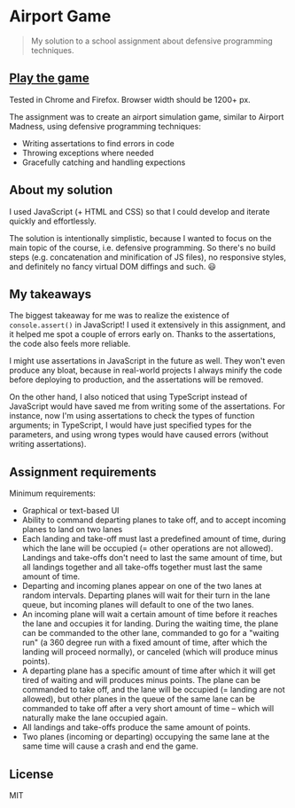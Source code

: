 # Airport Game

> My solution to a school assignment about defensive programming techniques.

## [Play the game](https://mtsk.github.io/airport-game/)

Tested in Chrome and Firefox. Browser width should be 1200+ px.

The assignment was to create an airport simulation game, similar to Airport
Madness, using defensive programming techniques:

* Writing assertations to find errors in code
* Throwing exceptions where needed
* Gracefully catching and handling expections

## About my solution

I used JavaScript (+ HTML and CSS) so that I could develop and iterate quickly
and effortlessly.

The solution is intentionally simplistic, because I wanted to focus on the main
topic of the course, i.e. defensive programming. So there's no build steps
(e.g. concatenation and minification of JS files), no responsive styles, and
definitely no fancy virtual DOM diffings and such. :smiley:

## My takeaways

The biggest takeaway for me was to realize the existence of `console.assert()`
in JavaScript! I used it extensively in this assignment, and it helped me spot
a couple of errors early on. Thanks to the assertations, the code also feels
more reliable.

I might use assertations in JavaScript in the future as well. They won't even
produce any bloat, because in real-world projects I always minify the code
before deploying to production, and the assertations will be removed.

On the other hand, I also noticed that using TypeScript instead of JavaScript
would have saved me from writing some of the assertations. For instance, now
I'm using assertations to check the types of function arguments; in TypeScript,
I would have just specified types for the parameters, and using wrong types
would have caused errors (without writing assertations).

## Assignment requirements

Minimum requirements:

* Graphical or text-based UI
* Ability to command departing planes to take off, and to accept incoming
  planes to land on two lanes
* Each landing and take-off must last a predefined amount of time, during which
  the lane will be occupied (= other operations are not allowed). Landings and
  take-offs don't need to last the same amount of time, but all landings
  together and all take-offs together must last the same amount of time.
* Departing and incoming planes appear on one of the two lanes at random
  intervals. Departing planes will wait for their turn in the lane queue, but
  incoming planes will default to one of the two lanes.
* An incoming plane will wait a certain amount of time before it reaches the
  lane and occupies it for landing. During the waiting time, the plane can be
  commanded to the other lane, commanded to go for a "waiting run" (a 360
  degree run with a fixed amount of time, after which the landing will proceed
  normally), or canceled (which will produce minus points).
* A departing plane has a specific amount of time after which it will get tired
  of waiting and will produces minus points. The plane can be commanded to take
  off, and the lane will be occupied (= landing are not allowed), but other
  planes in the queue of the same lane can be commanded to take off after a
  very short amount of time &ndash; which will naturally make the lane occupied
  again.
* All landings and take-offs produce the same amount of points.
* Two planes (incoming or departing) occupying the same lane at the same time
  will cause a crash and end the game.

## License

MIT
